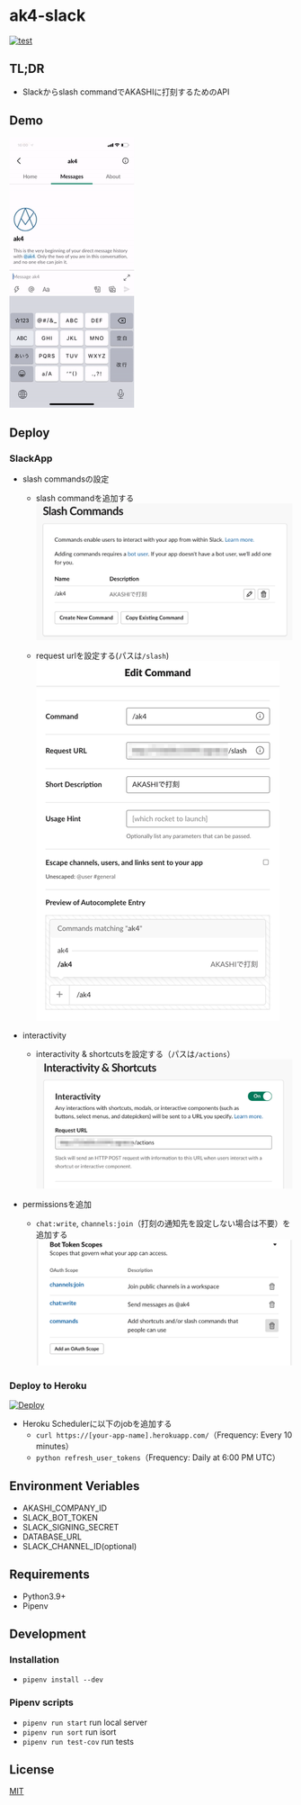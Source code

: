 ak4-slack
====
[![test](https://github.com/tfuji384/akashi-slack/actions/workflows/python-app.yml/badge.svg)](https://github.com/tfuji384/akashi-slack/actions/workflows/python-app.yml)

## TL;DR

- Slackからslash commandでAKASHIに打刻するためのAPI

## Demo

![demo](statics/demo.gif)

## Deploy

### SlackApp

- slash commandsの設定
  - slash commandを追加する
  ![slach command 1](statics/slash_commands_1.png)

  - request urlを設定する(パスは`/slash`)
  ![slash command 2](statics/slash_commands_2.png)

- interactivity
  - interactivity & shortcutsを設定する（パスは`/actions`）
  ![interactivity](statics/interactivity.png)

- permissionsを追加
  - `chat:write`, `channels:join`（打刻の通知先を設定しない場合は不要）を追加する
  ![bot user scopes](statics/bot_user_scopes.png)

### Deploy to Heroku

[![Deploy](https://www.herokucdn.com/deploy/button.svg)](https://heroku.com/deploy)

- Heroku Schedulerに以下のjobを追加する
  - `curl https://[your-app-name].herokuapp.com/`（Frequency: Every 10 minutes）
  - `python refresh_user_tokens`（Frequency: Daily at 6:00 PM UTC）

## Environment Veriables

- AKASHI_COMPANY_ID
- SLACK_BOT_TOKEN
- SLACK_SIGNING_SECRET
- DATABASE_URL
- SLACK_CHANNEL_ID(optional)

## Requirements

- Python3.9+
- Pipenv

## Development

### Installation

- `pipenv install --dev`

### Pipenv scripts

- `pipenv run start`
  run local server
- `pipenv run sort`
  run isort
- `pipenv run test-cov`
  run tests

## License

[MIT](LICENSE)
